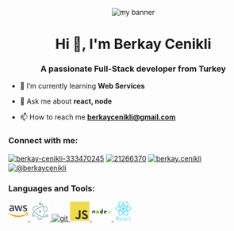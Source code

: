 <p align="center">
<img src="https://github.com/berkaycenikli/berkaycenikli/assets/79867610/86c32b62-4276-4147-ae46-dbe5d19f32e3" alt="my banner">
</p>
<h1 align="center">Hi 👋, I'm Berkay Cenikli</h1>
<h3 align="center">A passionate Full-Stack developer from Turkey</h3>

- 🌱 I’m currently learning **Web Services**

- 💬 Ask me about **react, node**

- 📫 How to reach me **berkaycenikli@gmail.com**

<h3 align="left">Connect with me:</h3>
<p align="left">
<a href="https://linkedin.com/in/berkay-cenikli-333470245" target="blank"><img align="center" src="https://raw.githubusercontent.com/rahuldkjain/github-profile-readme-generator/master/src/images/icons/Social/linked-in-alt.svg" alt="berkay-cenikli-333470245" height="30" width="40" /></a>
<a href="https://stackoverflow.com/users/21266370" target="blank"><img align="center" src="https://raw.githubusercontent.com/rahuldkjain/github-profile-readme-generator/master/src/images/icons/Social/stack-overflow.svg" alt="21266370" height="30" width="40" /></a>
<a href="https://instagram.com/berkay.cenikli" target="blank"><img align="center" src="https://raw.githubusercontent.com/rahuldkjain/github-profile-readme-generator/master/src/images/icons/Social/instagram.svg" alt="berkay.cenikli" height="30" width="40" /></a>
<a href="https://medium.com/@berkaycenikli" target="blank"><img align="center" src="https://raw.githubusercontent.com/rahuldkjain/github-profile-readme-generator/master/src/images/icons/Social/medium.svg" alt="@berkaycenikli" height="30" width="40" /></a>
</p>

<h3 align="left">Languages and Tools:</h3>
<p align="left"> <a href="https://aws.amazon.com" target="_blank" rel="noreferrer"> <img src="https://raw.githubusercontent.com/devicons/devicon/master/icons/amazonwebservices/amazonwebservices-original-wordmark.svg" alt="aws" width="40" height="40"/> </a> <a href="https://www.electronjs.org" target="_blank" rel="noreferrer"> <img src="https://raw.githubusercontent.com/devicons/devicon/master/icons/electron/electron-original.svg" alt="electron" width="40" height="40"/> </a> <a href="https://git-scm.com/" target="_blank" rel="noreferrer"> <img src="https://www.vectorlogo.zone/logos/git-scm/git-scm-icon.svg" alt="git" width="40" height="40"/> </a> <a href="https://developer.mozilla.org/en-US/docs/Web/JavaScript" target="_blank" rel="noreferrer"> <img src="https://raw.githubusercontent.com/devicons/devicon/master/icons/javascript/javascript-original.svg" alt="javascript" width="40" height="40"/> </a> <a href="https://nodejs.org" target="_blank" rel="noreferrer"> <img src="https://raw.githubusercontent.com/devicons/devicon/master/icons/nodejs/nodejs-original-wordmark.svg" alt="nodejs" width="40" height="40"/> </a> <a href="https://reactjs.org/" target="_blank" rel="noreferrer"> <img src="https://raw.githubusercontent.com/devicons/devicon/master/icons/react/react-original-wordmark.svg" alt="react" width="40" height="40"/> </a> </p>
